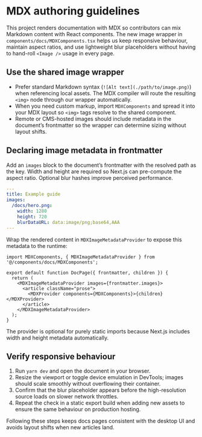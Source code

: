 # MDX authoring guidelines

This project renders documentation with MDX so contributors can mix Markdown content with React components. The new image
wrapper in `components/docs/MDXComponents.tsx` helps us keep responsive behaviour, maintain aspect ratios, and use lightweight
blur placeholders without having to hand-roll `<Image />` usage in every page.

## Use the shared image wrapper

- Prefer standard Markdown syntax (`![Alt text](./path/to/image.png)`) when referencing local assets. The MDX compiler will
  route the resulting `<img>` node through our wrapper automatically.
- When you need custom markup, import `MDXComponents` and spread it into your MDX layout so `<img>` tags resolve to the shared
  component.
- Remote or CMS-hosted images should include metadata in the document’s frontmatter so the wrapper can determine sizing without
  layout shifts.

## Declaring image metadata in frontmatter

Add an `images` block to the document’s frontmatter with the resolved path as the key. Width and height are required so Next.js
can pre-compute the aspect ratio. Optional blur hashes improve perceived performance.

```yaml
---
title: Example guide
images:
  /docs/hero.png:
    width: 1280
    height: 720
    blurDataURL: data:image/png;base64,AAA
---
```

Wrap the rendered content in `MDXImageMetadataProvider` to expose this metadata to the runtime:

```tsx
import MDXComponents, { MDXImageMetadataProvider } from '@/components/docs/MDXComponents';

export default function DocPage({ frontmatter, children }) {
  return (
    <MDXImageMetadataProvider images={frontmatter.images}>
      <article className="prose">
        <MDXProvider components={MDXComponents}>{children}</MDXProvider>
      </article>
    </MDXImageMetadataProvider>
  );
}
```

The provider is optional for purely static imports because Next.js includes width and height metadata automatically.

## Verify responsive behaviour

1. Run `yarn dev` and open the document in your browser.
2. Resize the viewport or toggle device emulation in DevTools; images should scale smoothly without overflowing their container.
3. Confirm that the blur placeholder appears before the high-resolution source loads on slower network throttles.
4. Repeat the check in a static export build when adding new assets to ensure the same behaviour on production hosting.

Following these steps keeps docs pages consistent with the desktop UI and avoids layout shifts when new articles land.
